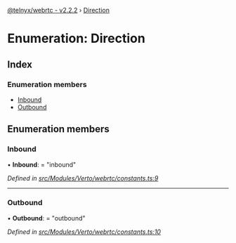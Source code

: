 [@telnyx/webrtc - v2.2.2](../README.md) › [Direction](direction.md)

# Enumeration: Direction

## Index

### Enumeration members

* [Inbound](direction.md#inbound)
* [Outbound](direction.md#outbound)

## Enumeration members

###  Inbound

• **Inbound**: = "inbound"

*Defined in [src/Modules/Verto/webrtc/constants.ts:9](https://github.com/team-telnyx/webrtc/blob/main/packages/js/src/Modules/Verto/webrtc/constants.ts#L9)*

___

###  Outbound

• **Outbound**: = "outbound"

*Defined in [src/Modules/Verto/webrtc/constants.ts:10](https://github.com/team-telnyx/webrtc/blob/main/packages/js/src/Modules/Verto/webrtc/constants.ts#L10)*
